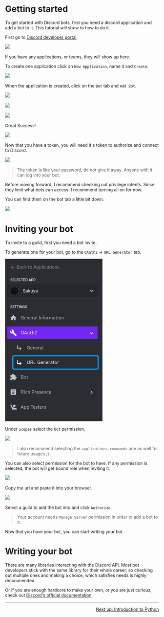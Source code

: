 # Getting started

To get started with Discord bots, first you need a discord application and add a bot to it. This tutorial will show to
how to do it.

First go to [Discord developer portal](https://discord.com/developers/applications).

![](assets/getting_started_0000.png)

If you have any applications, or teams, they will show up here.

To create one application click on `New Application`, name it and `Create`.

![](assets/getting_started_0001.png)

When the application is created, click on the `Bot` tab and `Add Bot`.

![](assets/getting_started_0002.png)

![](assets/getting_started_0003.png)

![](assets/getting_started_0004.png)

Great Success!

![](assets/getting_started_0005.png)

Now that you have a token, you will need it's token to authorize and connect to Discord.

![](assets/getting_started_0006.png)

> The token is like your password, do not give it away. Anyone with it can log into your bot.

Before moving forward, I recommend checking out privilege intents. Since they limit what bots can access. I recommend
turning all on for now.

You can find them on the bot tab a little bit down.

![](assets/getting_started_0007.gif)

# Inviting your bot

To invite to a guild, first you need a bot invite.

To generate one for your bot, go to the `OAath2` -> `URL Generator` tab.

![](assets/getting_started_0008.png)

Under `Scopes` select the `bot` permission.

![](assets/getting_started_0009.png)

> I also recommend selecting the `applications.commands` one as well for future usages ;)

You can also select permission for the bot to have. If any permission is selected, the bot will get bound role when
inviting it.

![](assets/getting_started_0010.png)

Copy the url and paste it into your browser.

![](assets/getting_started_0011.png)

Select a guild to add the bot into and click `Authorize`.

> Your account needs `Manage Server` permission in order to add a bot to it.

Now that you have your bot, you can start writing your bot.

# Writing your bot

There are many libraries interacting with the Discord API. Most bot developers stick with the same library for their
whole career, so checking out multiple ones and making a choice, which satisfies needs is highly recommended.

Or if you are enough hardcore to make your own, or you are just curious, check out
[Discord's official documentation](https://discord.com/developers/docs/intro).

----

<p align="right">
    <a href="./introduction_to_python.md">Next up: Introduction to Python</a>
</p>
